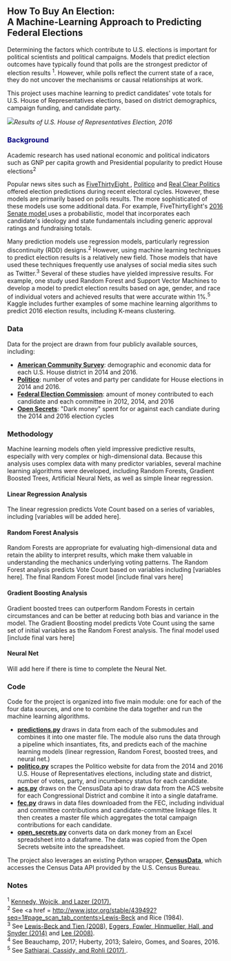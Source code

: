 ## How To Buy An Election: <br> A Machine-Learning Approach to Predicting Federal Elections

Determining the factors which contribute to U.S. elections is important for political scientists and political campaigns. Models that predict election outcomes have typically found that polls are the strongest predictor of election results <sup>1</sup>. However, while polls reflect the current state of a race, they do not uncover the mechanisms or causal relationships at work.

This project uses machine learning to predict candidates' vote totals for U.S. House of Representatives elections, based on district demographics, campaign funding, and candidate party.

<img src="https://upload.wikimedia.org/wikipedia/commons/3/30/1988_US_House_Election_Map.png"><i>Results of U.S. House of Representatives Election, 2016</image></i>

### <span style="color:navy">Background</span>

Academic research has used national economic and political indicators such as GNP per capita growth and Presidential popularity to predict House elections<sup>2</sup>

Popular news sites such as  <a href = https://projects.fivethirtyeight.com/congress-generic-ballot-polls/> FiveThirtyEight </a>, <a href = https://www.politico.com/news/2018-house-elections>Politico</a> and <a href = https://www.realclearpolitics.com/epolls/writeup/battle_for_the_house_of_representatives-51.html>Real Clear Politics</a> offered election predictions during recent electoral cycles. However, these models are primarily based on polls results. The more sophisticated of these models use some additional data. For example, FiveThirtyEight's <a href = https://projects.fivethirtyeight.com/2016-election-forecast/senate/>2016 Senate model </a>uses a probabilistic, model that incorporates each candidate's ideology and state fundamentals including generic approval ratings and fundraising totals.

Many prediction models use regression models, particularly regression discontinuity (RDD) designs.<sup>2</sup> However, using machine learning techniques to predict election results is a relatively new field. Those models that have used these techniques frequently use analyses of social media sites such as Twitter.<sup>3</sup>  Several of these studies have yielded impressive results. For example, one study used Random Forest and Support Vector Machines to develop a model to predict election results based on age, gender, and race of individual voters and achieved results that were accurate within 1%.<sup>5</sup> </a> Kaggle</a> includes further examples of some machine learning algorithms to predict 2016 election results, including K-means clustering.

### Data

Data for the project are drawn from four publicly available sources, including:
  * <a href = https://www.census.gov/programs-surveys/acs/><b>American Community Survey</b></a>: demographic and economic data for each U.S. House district in 2014 and 2016.
  * <a href=politico.com><b>Politico</b></a>: number of votes and party per candidate for House elections in 2014 and 2016.
  * <a href="fec.gov"><b>Federal Election Commission</b></a>:
  amount of money contributed to each candidate and each committee in 2012, 2014, and 2016
  * <a href="www.opensecrets.org"><b>Open Secrets</b></a>: "Dark money" spent for or against each candiate during the 2014 and 2016 election cycles

### Methodology

Machine learning models often yield impressive predictive results, especially with very complex or high-dimensional data. Because this analysis uses complex data with many predictor variables, several machine learning algorithms were developed, including Random Forests, Gradient Boosted Trees, Artificial Neural Nets, as well as simple linear regression.

#### Linear Regression Analysis
The linear regression predicts Vote Count based on a series of variables, including [variables will be added here].

#### Random Forest Analysis
Random Forests are appropriate for evaluating high-dimensional data and retain the ability to interpret results, which make them valuable in understanding the mechanics underlying voting patterns. The Random Forest analysis predicts Vote Count based on variables including [variables here]. The final Random Forest model [include final vars here]

#### Gradient Boosting Analysis
Gradient boosted trees can outperform Random Forests in certain circumstances and can be better at reducing both bias and variance in the model.  The Gradient Boosting model predicts Vote Count using the same set of initial variables as the Random Forest analysis. The final model used [include final vars here]

#### Neural Net
Will add here if there is time to complete the Neural Net.

### Code

Code for the project is organized into five main module: one for each of the four data sources, and one to combine the data together and run the machine learning algorithms.
* <a href = "https://github.com/AndrewBrodsky/election_predictions/blob/master/predictions.py"> <b>predictions.py</b></a> draws in data from each of the submodules and combines it into one master file.  The module also runs the data through a pipeline which insantiates, fits, and predicts each of the machine learning models (linear regression, Random Forest, boosted trees, and neural net.)
* <a href = "https://github.com/AndrewBrodsky/election_predictions/blob/master/politico.py"> <b>politico.py</b></a> scrapes the Politico website for data from the 2014 and 2016 U.S. House of Representatives elections, including state and district, number of votes, party, and incumbency status for each candidate.
* <a href = "https://github.com/AndrewBrodsky/election_predictions/blob/master/acs.py"> <b>acs.py</b></a> draws on the CensusData api to draw data from the ACS website for each Congressional District and combine it into a single dataframe.
* <a href = "https://github.com/AndrewBrodsky/election_predictions/blob/master/fec.py"> <b>fec.py</b></a> draws in data files downloaded from the FEC, including individual and committee contributions and candidate-committee linkage files. It then creates a master file which aggregates the total campaign contributions for each candidate.
* <a href = "https://github.com/AndrewBrodsky/election_predictions/blob/master/open_secrets.py"> <b>open_secrets.py</b></a> converts data on dark money from an Excel spreadsheet into a dataframe. The data was copied from the Open Secrets website into the spreadsheet.





The project also leverages an existing Python wrapper, <a href = "https://jtleider.github.io/censusdata/"> <b>CensusData</b></a>, which accesses the Census Data API provided by the U.S. Census Bureau.




### Notes

<sup>1</sup> <a href = http://science.sciencemag.org/content/355/6324/515>Kennedy, Wojcik, and Lazer (2017).</a><br>
<sup>2</sup> See <a href = http://www.jstor.org/stable/439492?seq=1#page_scan_tab_contents>Lewis-Beck and Rice (1984)</a>.<br>
<sup>3</sup> See <a href = https://www.sciencedirect.com/science/article/pii/S0169207008000289>Lewis-Beck and Tien (2008),</a> <a href= https://onlinelibrary.wiley.com/doi/full/10.1111/ajps.12127> Eggers, Fowler, Hinmueller, Hall, and Snyder (2014)</a> and <a href = https://www.sciencedirect.com/science/article/pii/S0304407607001121>Lee (2008)</a>.<br>
<sup>4</sup> See Beauchamp, 2017; Huberty, 2013; Saleiro, Gomes, and Soares, 2016.<br>
<sup>5</sup> See <a href = https://www.liebertpub.com/doi/full/10.1089/big.2017.0047> Sathiaraj, Cassidy, and Rohli (2017) </a>.
